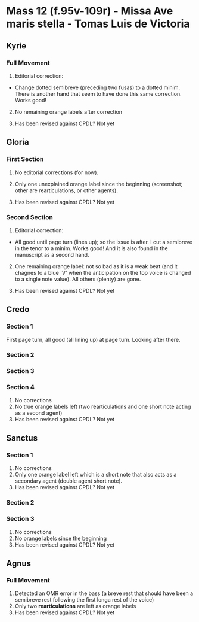 # Mass 12 (f.95v-109r) - Missa Ave maris stella - Tomas Luis de Victoria



## Kyrie
### Full Movement

1. Editorial correction:
- Change dotted semibreve (preceding two fusas) to a dotted minim. There is another hand that seem to have done this same correction. Works good!

2. No remaining orange labels after correction

3. Has been revised against CPDL? Not yet


## Gloria
### First Section

1. No editorial corrections (for now).

2. Only one unexplained orange label since the beginning (screenshot; other are rearticulations, or other agents).

3. Has been revised against CPDL? Not yet


### Second Section

1. Editorial correction:
- All good until page turn (lines up); so the issue is after. I cut a semibreve in the tenor to a minim. Works good! And it is also found in the manuscript as a second hand.

2. One remaining orange label: not so bad as it is a weak beat (and it chagnes to a blue 'V' when the anticipation on the top voice is changed to a single note value). All others (plenty) are gone.

3. Has been revised against CPDL? Not yet



## Credo
### Section 1

First page turn, all good (all lining up) at page turn. Looking after there.

### Section 2

### Section 3

### Section 4
1. No corrections
2. No true orange labels left (two rearticulations and one short note acting as a second agent)
3. Has been revised against CPDL? Not yet



## Sanctus
### Section 1
1. No corrections
2. Only one orange label left which is a short note that also acts as a secondary agent (double agent short note).
3. Has been revised against CPDL? Not yet

### Section 2

### Section 3
1. No corrections
2. No orange labels since the beginning
3. Has been revised against CPDL? Not yet



## Agnus
### Full Movement
1. Detected an OMR error in the bass (a breve rest that should have been a semibreve rest following the first longa rest of the voice)
2. Only two **rearticulations** are left as orange labels
3. Has been revised against CPDL? Not yet


